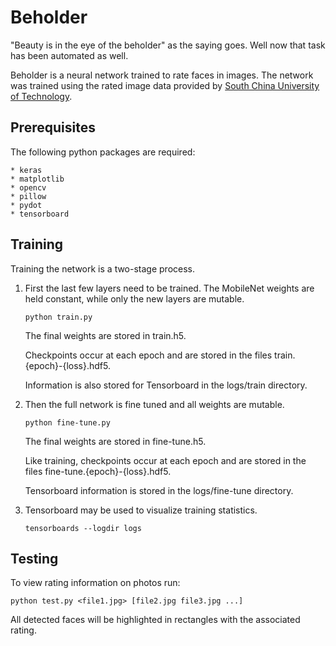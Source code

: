 # Beholder

"Beauty is in the eye of the beholder" as the saying goes.  Well now
that task has been automated as well.

Beholder is a neural network trained to rate faces in images.  The
network was trained using the rated image data provided by
[South China University of Technology](https://github.com/HCIILAB/SCUT-FBP5500-Database-Release).

## Prerequisites

The following python packages are required:

    * keras
    * matplotlib
    * opencv
    * pillow
    * pydot
    * tensorboard

## Training

Training the network is a two-stage process.

1.  First the last few layers need to be trained.  The MobileNet
    weights are held constant, while only the new layers are mutable.

        python train.py

    The final weights are stored in train.h5.

    Checkpoints occur at each epoch and are stored in the files
    train.{epoch}-{loss}.hdf5.

    Information is also stored for Tensorboard in the logs/train
    directory.

2.  Then the full network is fine tuned and all weights are mutable.

        python fine-tune.py

    The final weights are stored in fine-tune.h5.

    Like training, checkpoints occur at each epoch and are stored in
    the files fine-tune.{epoch}-{loss}.hdf5.

    Tensorboard information is stored in the logs/fine-tune directory.

3.  Tensorboard may be used to visualize training statistics.

        tensorboards --logdir logs

## Testing

To view rating information on photos run:

    python test.py <file1.jpg> [file2.jpg file3.jpg ...]

All detected faces will be highlighted in rectangles with the
associated rating.
